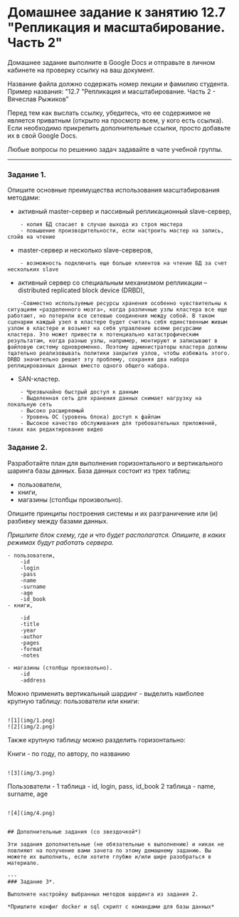 # Домашнее задание к занятию 12.7 "Репликация и масштабирование. Часть 2"
Домашнее задание выполните в Google Docs и отправьте в личном кабинете на проверку ссылку на ваш документ.

Название файла должно содержать номер лекции и фамилию студента. Пример названия: "12.7 "Репликация и масштабирование. Часть 2 - Вячеслав Рыжиков"

Перед тем как выслать ссылку, убедитесь, что ее содержимое не является приватным (открыто на просмотр всем, у кого есть ссылка). Если необходимо прикрепить дополнительные ссылки, просто добавьте их в свой Google Docs.

Любые вопросы по решению задач задавайте в чате учебной группы.

---

### Задание 1.

Опишите основные преимущества использования масштабирования методами:

- активный master-сервер и пассивный репликационный slave-сервер, 
	
```
	- копия БД спасает в случае выхода из строя мастера
	- повышение производительности, если настроить мастер на запись, слэйв на чтение
```
	
- master-сервер и несколько slave-серверов, 

```
	- возможность подключить еще больше клиентов на чтение БД за счет нескольких slave
```
	
- активный сервер со специальным механизмом репликации – distributed replicated block device (DRBD), 

```
	-Совместно используемые ресурсы хранения особенно чувствительны к ситуациям «разделенного мозга», когда различные узлы кластера все еще работают, но потеряли все сетевые соединения между собой. В таком сценарии каждый узел в кластере будет считать себя единственным живым узлом в кластере и возьмет на себя управление всеми ресурсами кластера. Это может привести к потенциально катастрофическим результатам, когда разные узлы, например, монтируют и записывают в файловую систему одновременно. Поэтому администраторы кластера должны тщательно реализовывать политики закрытия узлов, чтобы избежать этого. DRBD значительно решает эту проблему, сохраняя два набора реплицированных данных вместо одного общего набора.
```

- SAN-кластер.

```
	- Чрезвычайно быстрый доступ к данным
 	- Выделенная сеть для хранения данных снимает нагрузку на локальную сеть
 	- Высоко расширяемый
 	- Уровень ОС (уровень блока) доступ к файлам
  	- Высокое качество обслуживания для требовательных приложений, таких как редактирование видео
```	


### Задание 2.


Разработайте план для выполнения горизонтального и вертикального шаринга базы данных. База данных состоит из трех таблиц: 

- пользователи,
- книги, 
- магазины (столбцы произвольно).

Опишите принципы построения системы и их разграничение или (и) разбивку между базами данных.

*Пришлите блок схему, где и что будет располагатся. Опишите, в каких режимах будут работать сервера.* 

```
- пользователи,
	-id
	-login
	-pass
	-name
	-surname
	-age
	-id_book
- книги, 

	-id
	-title
	-year
	-author
	-pages
	-format
	-notes
	
- магазины (столбцы произвольно).
	-id
	-address
```	

Можно применить вертикальный шардинг - выделить наиболее крупную таблицу: пользователи или книги:
```

![1](img/1.png)
![2](img/2.png)

```
Также крупную таблицу можно разделить горизонтально:

Книги - по году, по автору, по названию
```

![3](img/3.png)
```
Пользователи - 1 таблица - id, login, pass, id_book
		2 таблица - name, surname, age
```

![4](img/4.png) 


## Дополнительные задания (со звездочкой*)

Эти задания дополнительные (не обязательные к выполнению) и никак не повлияют на получение вами зачета по этому домашнему заданию. Вы можете их выполнить, если хотите глубже и/или шире разобраться в материале.

---
### Задание 3*.

Выполните настройку выбранных методов шардинга из задания 2.

*Пришлите конфиг docker и sql скрипт с командами для базы данных*
